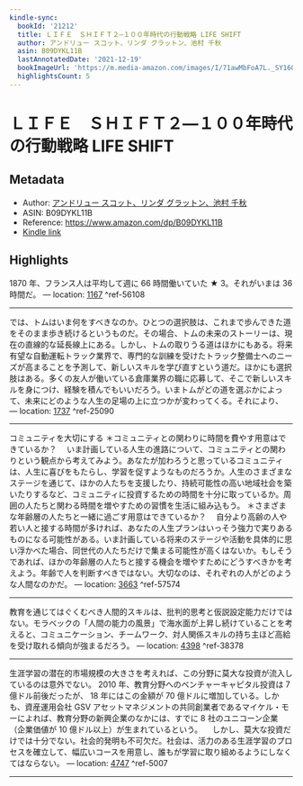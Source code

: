 ```yaml
---
kindle-sync:
  bookId: '21212'
  title: ＬＩＦＥ　ＳＨＩＦＴ２―１００年時代の行動戦略 LIFE SHIFT
  author: アンドリュー スコット、リンダ グラットン、池村 千秋
  asin: B09DYKL11B
  lastAnnotatedDate: '2021-12-19'
  bookImageUrl: 'https://m.media-amazon.com/images/I/71awMbFoA7L._SY160.jpg'
  highlightsCount: 5
---
```

# ＬＩＦＥ　ＳＨＩＦＴ２―１００年時代の行動戦略 LIFE SHIFT
## Metadata
* Author: [アンドリュー スコット、リンダ グラットン、池村 千秋](https://www.amazon.comundefined)
* ASIN: B09DYKL11B
* Reference: https://www.amazon.com/dp/B09DYKL11B
* [Kindle link](kindle://book?action=open&asin=B09DYKL11B)

## Highlights
1870 年、フランス人は平均して週に 66 時間働いていた ★ 3。それがいまは 36 時間だ。 — location: [1167](kindle://book?action=open&asin=B09DYKL11B&location=1167) ^ref-56108

---
では、トムはいま何をすべきなのか。ひとつの選択肢は、これまで歩んできた道をそのまま歩き続けるというものだ。その場合、トムの未来のストーリーは、現在の直線的な延長線上にある。しかし、トムの取りうる道はほかにもある。将来有望な自動運転トラック業界で、専門的な訓練を受けたトラック整備士へのニーズが高まることを予測して、新しいスキルを学び直すという道だ。ほかにも選択肢はある。多くの友人が働いている倉庫業界の職に応募して、そこで新しいスキルを身につけ、経験を積んでもいいだろう。いまトムがどの道を選ぶかによって、未来にどのような人生の足場の上に立つかが変わってくる。それにより、 — location: [1737](kindle://book?action=open&asin=B09DYKL11B&location=1737) ^ref-25090

---
コミュニティを大切にする ＊コミュニティとの関わりに時間を費やす用意はできているか？ 　いま計画している人生の進路について、コミュニティとの関わりという観点から考えてみよう。あなたが加わろうと思っているコミュニティは、人生に喜びをもたらし、学習を促すようなものだろうか。人生のさまざまなステージを通じて、ほかの人たちを支援したり、持続可能性の高い地域社会を築いたりするなど、コミュニティに投資するための時間を十分に取っているか。周囲の人たちと関わる時間を増やすための習慣を生活に組み込もう。 ＊さまざまな年齢層の人たちと一緒に過ごす用意はできているか？ 　自分より高齢の人や若い人と接する時間が多ければ、あなたの人生プランはいっそう強力で実りあるものになる可能性がある。いま計画している将来のステージや活動を具体的に思い浮かべた場合、同世代の人たちだけで集まる可能性が高くはないか。もしそうであれば、ほかの年齢層の人たちと接する機会を増やすためにどうすべきかを考えよう。年齢で人を判断すべきではない。大切なのは、それぞれの人がどのような人間なのかだ。 — location: [3663](kindle://book?action=open&asin=B09DYKL11B&location=3663) ^ref-57574

---
教育を通じてはぐくむべき人間的スキルは、批判的思考と仮説設定能力だけではない。モラベックの「人間の能力の風景」で海水面が上昇し続けていることを考えると、コミュニケーション、チームワーク、対人関係スキルの持ち主ほど高給を受け取れる傾向が強まるだろう。 — location: [4398](kindle://book?action=open&asin=B09DYKL11B&location=4398) ^ref-38378

---
生涯学習の潜在的市場規模の大きさを考えれば、この分野に莫大な投資が流入しているのは意外でない。 2010 年、教育分野へのベンチャーキャピタル投資は 7 億ドル前後だったが、 18 年にはこの金額が 70 億ドルに増加している。しかも、資産運用会社 GSV アセットマネジメントの共同創業者であるマイケル・モーによれば、教育分野の新興企業のなかには、すでに 8 社のユニコーン企業（企業価値が 10 億ドル以上）が生まれているという。 　しかし、莫大な投資だけでは十分でない。社会的発明も不可欠だ。社会は、活力のある生涯学習のプロセスを確立して、幅広いコースを用意し、誰もが学習に取り組めるようにしなくてはならない。 — location: [4747](kindle://book?action=open&asin=B09DYKL11B&location=4747) ^ref-5007

---
